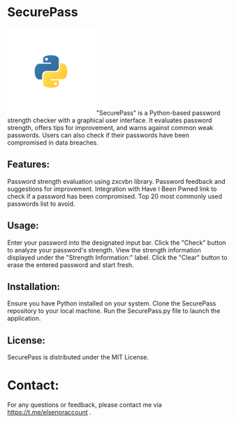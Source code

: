 # SecurePass

 <img src="testlogo.svg" alt="Python Logo" width="200" height="200">
"SecurePass" is a Python-based password strength checker with a graphical user interface. It evaluates password strength, offers tips for improvement, and warns against common weak passwords. Users can also check if their passwords have been compromised in data breaches.

## **Features:**
Password strength evaluation using zxcvbn library.
Password feedback and suggestions for improvement.
Integration with Have I Been Pwned link to check if a password has been compromised.
Top 20 most commonly used passwords list to avoid.

## **Usage:**
Enter your password into the designated input bar.
Click the "Check" button to analyze your password's strength.
View the strength information displayed under the "Strength Information:" label.
Click the "Clear" button to erase the entered password and start fresh.

## **Installation:**
Ensure you have Python installed on your system.
Clone the SecurePass repository to your local machine.
Run the SecurePass.py file to launch the application.

## **License:**
SecurePass is distributed under the MIT License.

# **Contact:**
For any questions or feedback, please contact me via https://t.me/elsenoraccount .
